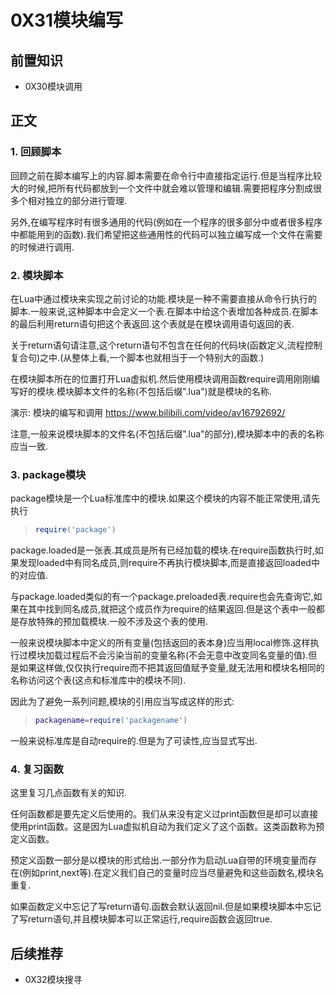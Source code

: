 # 0X31模块编写

## 前置知识

* 0X30模块调用

## 正文

### 1. 回顾脚本

回顾之前在脚本编写上的内容.脚本需要在命令行中直接指定运行.但是当程序比较大的时候,把所有代码都放到一个文件中就会难以管理和编辑.需要把程序分割成很多个相对独立的部分进行管理.

另外,在编写程序时有很多通用的代码(例如在一个程序的很多部分中或者很多程序中都能用到的函数).我们希望把这些通用性的代码可以独立编写成一个文件在需要的时候进行调用.

### 2. 模块脚本

在Lua中通过模块来实现之前讨论的功能.模块是一种不需要直接从命令行执行的脚本.一般来说,这种脚本中会定义一个表.在脚本中给这个表增加各种成员.在脚本的最后利用return语句把这个表返回.这个表就是在模块调用语句返回的表.

关于return语句请注意,这个return语句不包含在任何的代码块(函数定义,流程控制复合句)之中.(从整体上看,一个脚本也就相当于一个特别大的函数.)

在模块脚本所在的位置打开Lua虚拟机.然后使用模块调用函数require调用刚刚编写好的模块.模块脚本文件的名称(不包括后缀".lua")就是模块的名称.

演示: 模块的编写和调用 <https://www.bilibili.com/video/av16792692/>

注意,一般来说模块脚本的文件名(不包括后缀".lua"的部分),模块脚本中的表的名称应当一致.

### 3. package模块

package模块是一个Lua标准库中的模块.如果这个模块的内容不能正常使用,请先执行

>```lua
>require('package')
>```

package.loaded是一张表.其成员是所有已经加载的模块.在require函数执行时,如果发现loaded中有同名成员,则require不再执行模块脚本,而是直接返回loaded中的对应值.

与package.loaded类似的有一个package.preloaded表.require也会先查询它,如果在其中找到同名成员,就把这个成员作为require的结果返回.但是这个表中一般都是存放特殊的预加载模块.一般不涉及这个表的使用.

一般来说模块脚本中定义的所有变量(包括返回的表本身)应当用local修饰.这样执行过模块加载过程后不会污染当前的变量名称(不会无意中改变同名变量的值).但是如果这样做,仅仅执行require而不把其返回值赋予变量,就无法用和模块名相同的名称访问这个表(这点和标准库中的模块不同).

因此为了避免一系列问题,模块的引用应当写成这样的形式:

>```lua
>packagename=require('packagename')
>```

一般来说标准库是自动require的.但是为了可读性,应当显式写出.

### 4. 复习函数

这里复习几点函数有关的知识.

任何函数都是要先定义后使用的。我们从来没有定义过print函数但是却可以直接使用print函数。这是因为Lua虚拟机自动为我们定义了这个函数。这类函数称为预定义函数。

预定义函数一部分是以模块的形式给出.一部分作为启动Lua自带的环境变量而存在(例如print,next等).在定义我们自己的变量时应当尽量避免和这些函数名,模块名重复.

如果函数定义中忘记了写return语句.函数会默认返回nil.但是如果模块脚本中忘记了写return语句,并且模块脚本可以正常运行,require函数会返回true.

## 后续推荐

* 0X32模块搜寻